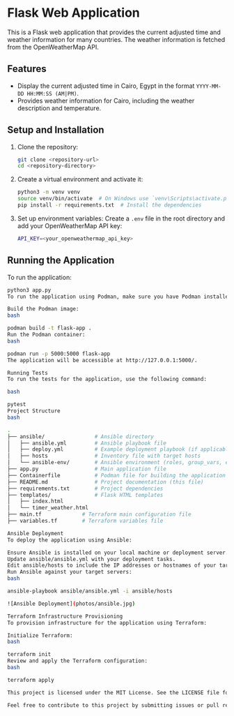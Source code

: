 # Flask Web Application

This is a Flask web application that provides the current adjusted time and weather information for many countries. The weather information is fetched from the OpenWeatherMap API.

## Features

- Display the current adjusted time in Cairo, Egypt in the format `YYYY-MM-DD HH:MM:SS (AM|PM)`.
- Provides weather information for Cairo, including the weather description and temperature.

## Setup and Installation

1. Clone the repository:

    ```bash
    git clone <repository-url>
    cd <repository-directory>
    ```

2. Create a virtual environment and activate it:

    ```bash
    python3 -m venv venv
    source venv/bin/activate  # On Windows use `venv\Scripts\activate.ps1`
    pip install -r requirements.txt  # Install the dependencies
    ```

3. Set up environment variables: Create a `.env` file in the root directory and add your OpenWeatherMap API key:

    ```bash
    API_KEY=<your_openweathermap_api_key>
    ```

## Running the Application

To run the application:

```bash
python3 app.py
To run the application using Podman, make sure you have Podman installed on your machine.

Build the Podman image:
bash

podman build -t flask-app .
Run the Podman container:
bash

podman run -p 5000:5000 flask-app
The application will be accessible at http://127.0.0.1:5000/.

Running Tests
To run the tests for the application, use the following command:

bash

pytest
Project Structure
bash

.
├── ansible/                # Ansible directory
│   ├── ansible.yml         # Ansible playbook file
│   ├── deploy.yml          # Example deployment playbook (if applicable)
│   ├── hosts               # Inventory file with target hosts
│   └── ansible-env/        # Ansible environment (roles, group_vars, etc.)
├── app.py                  # Main application file
├── Containerfile           # Podman file for building the application image
├── README.md               # Project documentation (this file)
├── requirements.txt        # Project dependencies
├── templates/              # Flask HTML templates
│   ├── index.html
│   └── timer_weather.html
├── main.tf             # Terraform main configuration file
├── variables.tf        # Terraform variables file

Ansible Deployment
To deploy the application using Ansible:

Ensure Ansible is installed on your local machine or deployment server.
Update ansible/ansible.yml with your deployment tasks.
Edit ansible/hosts to include the IP addresses or hostnames of your target servers.
Run Ansible against your target servers:
bash

ansible-playbook ansible/ansible.yml -i ansible/hosts

![Ansible Deployment](photos/ansible.jpg)

Terraform Infrastructure Provisioning
To provision infrastructure for the application using Terraform:

Initialize Terraform:
bash

terraform init
Review and apply the Terraform configuration:
bash

terraform apply

This project is licensed under the MIT License. See the LICENSE file for details.

Feel free to contribute to this project by submitting issues or pull requests.

